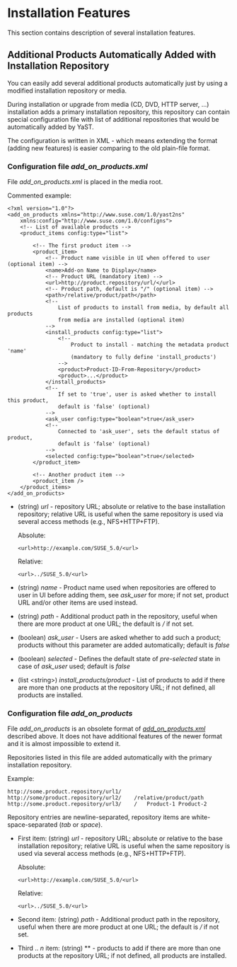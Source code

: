 Installation Features
=====================

This section contains description of several installation features.

Additional Products Automatically Added with Installation Repository
--------------------------------------------------------------------

You can easily add several additional products automatically just by
using a modified installation repository or media.

During installation or upgrade from media (CD, DVD, HTTP server, ...)
installation adds a primary installation repository, this repository can
contain special configuration file with list of additional repositories
that would be automatically added by YaST.

The configuration is written in XML - which means extending the format
(adding new features) is easier comparing to the old plain-file format.

### Configuration file *add\_on\_products.xml*

File *add\_on\_products.xml* is placed in the media root.

Commented example:

```
<?xml version="1.0"?>
<add_on_products xmlns="http://www.suse.com/1.0/yast2ns"
	xmlns:config="http://www.suse.com/1.0/configns">
	<!-- List of available products -->
	<product_items config:type="list">

		<!-- The first product item -->
		<product_item>
			<!-- Product name visible in UI when offered to user (optional item) -->
			<name>Add-on Name to Display</name>
			<!-- Product URL (mandatory item) -->
			<url>http://product.repository/url/</url>
			<!-- Product path, default is "/" (optional item) -->
			<path>/relative/product/path</path>
			<!--
				List of products to install from media, by default all products
				from media are installed (optional item)
			-->
			<install_products config:type="list">
				<!--
					Product to install - matching the metadata product 'name'
					(mandatory to fully define 'install_products')
				-->
				<product>Product-ID-From-Repository</product>
				<product>...</product>
			</install_products>
			<!--
				If set to 'true', user is asked whether to install this product,
				default is 'false' (optional)
			-->
			<ask_user config:type="boolean">true</ask_user>
			<!--
				Connected to 'ask_user', sets the default status of product,
				default is 'false' (optional)
			-->
			<selected config:type="boolean">true</selected>
		</product_item>

		<!-- Another product item -->
		<product_item />
	</product_items>
</add_on_products>
```

-   (string) *url* - repository URL; absolute or relative to the base
    installation repository; relative URL is useful when the same
    repository is used via several access methods (e.g., NFS+HTTP+FTP).

    Absolute:

        <url>http://example.com/SUSE_5.0/<url>

    Relative:

        <url>../SUSE_5.0/<url>

-   (string) *name* - Product name used when repositories are offered to
    user in UI before adding them, see *ask\_user* for more; if not set,
    product URL and/or other items are used instead.

-   (string) *path* - Additional product path in the repository, useful
    when there are more product at one URL; the default is */* if not
    set.

-   (boolean) *ask\_user* - Users are asked whether to add such a
    product; products without this parameter are added automatically;
    default is *false*

-   (boolean) *selected* - Defines the default state of *pre-selected*
    state in case of *ask\_user* used; default is *false*

-   (list \<string\>) *install\_products/product* - List of products to
    add if there are more than one products at the repository URL; if
    not defined, all products are installed.

### Configuration file *add\_on\_products*

File *add\_on\_products* is an obsolete format of
*[add\_on\_products.xml](#installation_features_add_on_products.xml)*
described above. It does not have additional features of the newer
format and it is almost impossible to extend it.

Repositories listed in this file are added automatically with the
primary installation repository.

Example:

```
http://some.product.repository/url1/
http://some/product.repository/url2/	/relative/product/path
http://some.product.repository/url3/	/	Product-1 Product-2
```

Repository entries are newline-separated, repository items are
white-space-separated (*tab* or *space*).

-   First item: (string) *url* - repository URL; absolute or relative to
    the base installation repository; relative URL is useful when the
    same repository is used via several access methods (e.g.,
    NFS+HTTP+FTP).

    Absolute:

        <url>http://example.com/SUSE_5.0/<url>

    Relative:

        <url>../SUSE_5.0/<url>

-   Second item: (string) *path* - Additional product path in the
    repository, useful when there are more product at one URL; the
    default is */* if not set.

-   Third .. *n* item: (string) ** - products to add if there are more
    than one products at the repository URL; if not defined, all
    products are installed.


